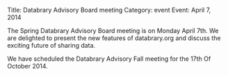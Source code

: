 Title: Databrary Advisory Board meeting 
Category: event
Event: April 7, 2014

The Spring Databrary Advisory Board meeting is on Monday April 7th. We are delighted to present the new features of databrary.org and discuss the exciting future of sharing data. 

We have scheduled the Databrary Advisory Fall meeting for the 17th Of October 2014. 